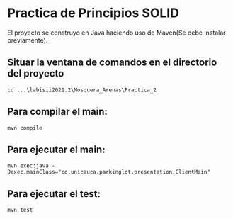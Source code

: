 # Practica de Principios SOLID
El proyecto se construyo en Java haciendo uso de Maven(Se debe instalar previamente).

## Situar la ventana de comandos en el directorio del proyecto
```
cd ...\labisii2021.2\Mosquera_Arenas\Practica_2
```

## Para compilar el main: 
```
mvn compile
```
## Para ejecutar el main:
```
mvn exec:java -Dexec.mainClass="co.unicauca.parkinglot.presentation.ClientMain"
```
## Para ejecutar el test:
```
mvn test
```
